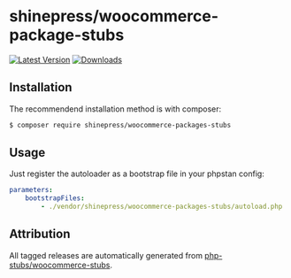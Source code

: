 # shinepress/woocommerce-package-stubs

[![Latest Version](https://img.shields.io/packagist/v/shinepress/woocommerce-packages-stubs?label=latest)](https://packagist.org/packages/shinepress/woocommerce-packages-stubs/)
[![Downloads](https://img.shields.io/packagist/dt/shinepress/woocommerce-packages-stubs?label=downloads)](https://packagist.org/packages/shinepress/woocommerce-packages-stubs/)

## Installation

The recommendend installation method is with composer:
```sh
$ composer require shinepress/woocommerce-packages-stubs
```

## Usage

Just register the autoloader as a bootstrap file in your phpstan config:
```yaml
parameters:
    bootstrapFiles:
        - ./vendor/shinepress/woocommerce-packages-stubs/autoload.php
```

## Attribution

All tagged releases are automatically generated from [php-stubs/woocommerce-stubs](https://github.com/php-stubs/woocommerce-stubs/).